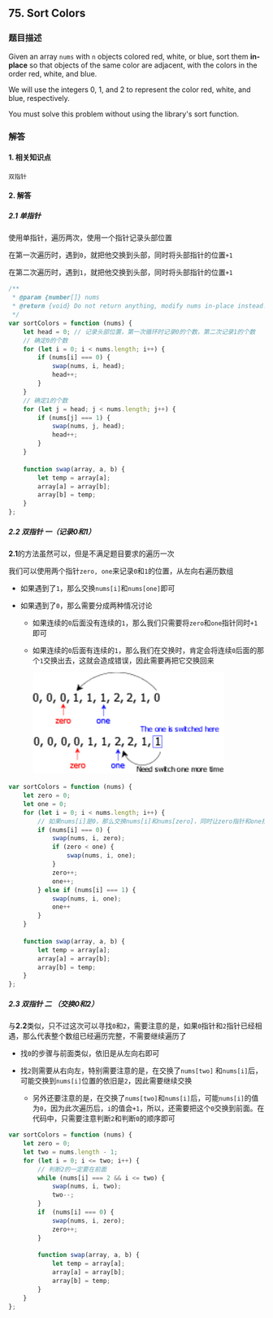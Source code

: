 ## 75. Sort Colors

### 题目描述

Given an array `nums` with `n` objects colored red, white, or blue, sort them **in-place** so that objects of the same color are adjacent, with the colors in the order red, white, and blue.

We will use the integers 0, 1, and 2 to represent the color red, white, and blue, respectively.

You must solve this problem without using the library's sort function.

### 解答

#### 1. 相关知识点

`双指针`

#### 2. 解答

##### 2.1 单指针

使用单指针，遍历两次，使用一个指针记录头部位置

在第一次遍历时，遇到`0`，就把他交换到头部，同时将头部指针的位置`+1`

在第二次遍历时，遇到`1`，就把他交换到头部，同时将头部指针的位置`+1`

```javascript
/**
 * @param {number[]} nums
 * @return {void} Do not return anything, modify nums in-place instead.
 */
var sortColors = function (nums) {
    let head = 0; // 记录头部位置，第一次循环时记录0的个数，第二次记录1的个数
    // 确定0的个数
    for (let i = 0; i < nums.length; i++) {
        if (nums[i] === 0) {
            swap(nums, i, head);
            head++;
        }
    }
    // 确定1的个数
    for (let j = head; j < nums.length; j++) {
        if (nums[j] === 1) {
            swap(nums, j, head);
            head++;
        }
    }

    function swap(array, a, b) {
        let temp = array[a];
        array[a] = array[b];
        array[b] = temp;
    }
};
```

##### 2.2 双指针 一（记录0和1）

**2.1**的方法虽然可以，但是不满足题目要求的遍历一次

我们可以使用两个指针`zero, one`来记录`0`和`1`的位置，从左向右遍历数组

- 如果遇到了`1`，那么交换`nums[i]`和`nums[one]`即可

- 如果遇到了`0`，那么需要分成两种情况讨论
  
  - 如果连续的`0`后面没有连续的`1`，那么我们只需要将`zero`和`one`指针同时`+1`即可
  
  - 如果连续的`0`后面有连续的`1`，那么我们在交换时，肯定会将连续`0`后面的那个`1`交换出去，这就会造成错误，因此需要再把它交换回来
    
    <img src="../../../images/18.png" title="" alt="images18" width="377">

```javascript
var sortColors = function (nums) {
    let zero = 0; 
    let one = 0;
    for (let i = 0; i < nums.length; i++) {
        // 如果nums[i]是0，那么交换nums[i]和nums[zero]，同时让zero指针和one指针同时 +1
        if (nums[i] === 0) {
            swap(nums, i, zero);
            if (zero < one) {
                swap(nums, i, one);
            }
            zero++;
            one++;
        } else if (nums[i] === 1) {
            swap(nums, i, one);
            one++
        }
    }

    function swap(array, a, b) {
        let temp = array[a];
        array[a] = array[b];
        array[b] = temp;
    }
};
```

##### 2.3 双指针 二 （交换0和2）

与**2.2**类似，只不过这次可以寻找`0`和`2`，需要注意的是，如果`0`指针和`2`指针已经相遇，那么代表整个数组已经遍历完整，不需要继续遍历了

- 找`0`的步骤与前面类似，依旧是从左向右即可

- 找`2`则需要从右向左，特别需要注意的是，在交换了`nums[two]` 和`nums[i]`后，可能交换到`nums[i]`位置的依旧是`2`，因此需要继续交换
  
  - 另外还要注意的是，在交换了`nums[two]`和`nums[i]`后，可能`nums[i]`的值为`0`，因为此次遍历后，`i`的值会`+1`，所以，还需要把这个`0`交换到前面。在代码中，只需要注意判断`2`和判断`0`的顺序即可

```javascript
var sortColors = function (nums) {
    let zero = 0;
    let two = nums.length - 1;
    for (let i = 0; i <= two; i++) {
        // 判断2的一定要在前面
        while (nums[i] === 2 && i <= two) {
            swap(nums, i, two);
            two--;
        }
        if  (nums[i] === 0) {
            swap(nums, i, zero);
            zero++;
        }

        function swap(array, a, b) {
            let temp = array[a];
            array[a] = array[b];
            array[b] = temp;
        }
    }
};
```
